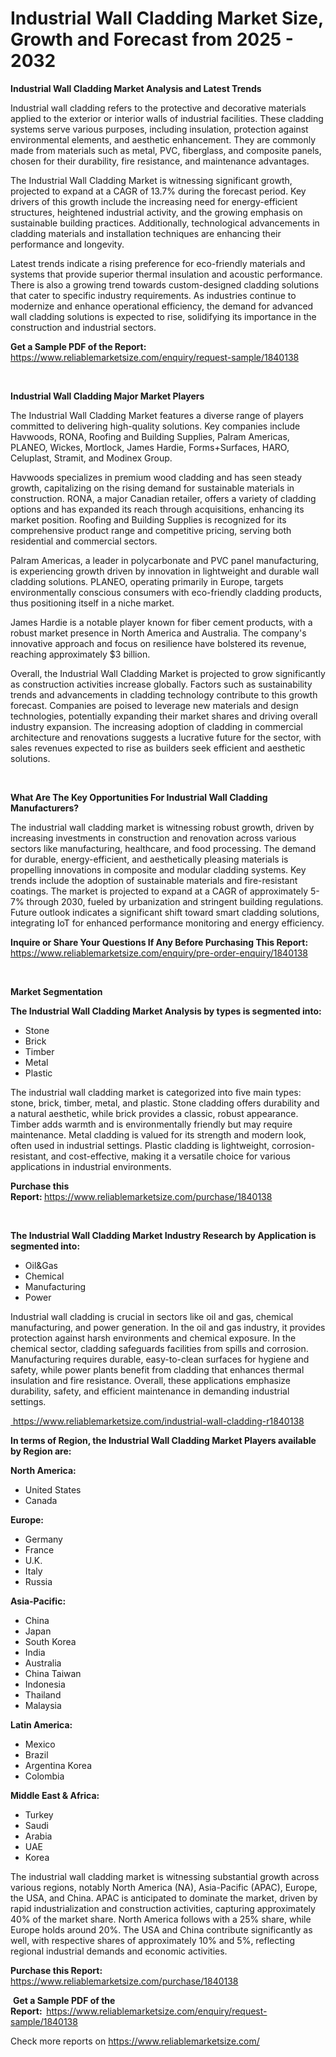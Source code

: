 <p><h1>Industrial Wall Cladding Market Size, Growth and Forecast from 2025 - 2032</h1></p><p><strong>Industrial Wall Cladding Market Analysis and Latest Trends</strong></p>
<p><p>Industrial wall cladding refers to the protective and decorative materials applied to the exterior or interior walls of industrial facilities. These cladding systems serve various purposes, including insulation, protection against environmental elements, and aesthetic enhancement. They are commonly made from materials such as metal, PVC, fiberglass, and composite panels, chosen for their durability, fire resistance, and maintenance advantages.</p><p>The Industrial Wall Cladding Market is witnessing significant growth, projected to expand at a CAGR of 13.7% during the forecast period. Key drivers of this growth include the increasing need for energy-efficient structures, heightened industrial activity, and the growing emphasis on sustainable building practices. Additionally, technological advancements in cladding materials and installation techniques are enhancing their performance and longevity.</p><p>Latest trends indicate a rising preference for eco-friendly materials and systems that provide superior thermal insulation and acoustic performance. There is also a growing trend towards custom-designed cladding solutions that cater to specific industry requirements. As industries continue to modernize and enhance operational efficiency, the demand for advanced wall cladding solutions is expected to rise, solidifying its importance in the construction and industrial sectors.</p></p>
<p><strong>Get a Sample PDF of the Report:&nbsp;</strong> <a href="https://www.reliablemarketsize.com/enquiry/request-sample/1840138?utm_campaign=2952&utm_medium=2&utm_source=Github&utm_content=ia&utm_term=02042025&utm_id=industrial-wall-cladding">https://www.reliablemarketsize.com/enquiry/request-sample/1840138</a></p>
<p>&nbsp;</p>
<p><strong>Industrial Wall Cladding Major Market Players</strong></p>
<p><p>The Industrial Wall Cladding Market features a diverse range of players committed to delivering high-quality solutions. Key companies include Havwoods, RONA, Roofing and Building Supplies, Palram Americas, PLANEO, Wickes, Mortlock, James Hardie, Forms+Surfaces, HARO, Celuplast, Stramit, and Modinex Group.</p><p>Havwoods specializes in premium wood cladding and has seen steady growth, capitalizing on the rising demand for sustainable materials in construction. RONA, a major Canadian retailer, offers a variety of cladding options and has expanded its reach through acquisitions, enhancing its market position. Roofing and Building Supplies is recognized for its comprehensive product range and competitive pricing, serving both residential and commercial sectors.</p><p>Palram Americas, a leader in polycarbonate and PVC panel manufacturing, is experiencing growth driven by innovation in lightweight and durable wall cladding solutions. PLANEO, operating primarily in Europe, targets environmentally conscious consumers with eco-friendly cladding products, thus positioning itself in a niche market. </p><p>James Hardie is a notable player known for fiber cement products, with a robust market presence in North America and Australia. The company's innovative approach and focus on resilience have bolstered its revenue, reaching approximately $3 billion.</p><p>Overall, the Industrial Wall Cladding Market is projected to grow significantly as construction activities increase globally. Factors such as sustainability trends and advancements in cladding technology contribute to this growth forecast. Companies are poised to leverage new materials and design technologies, potentially expanding their market shares and driving overall industry expansion. The increasing adoption of cladding in commercial architecture and renovations suggests a lucrative future for the sector, with sales revenues expected to rise as builders seek efficient and aesthetic solutions.</p></p>
<p>&nbsp;</p>
<p><strong>What Are The Key Opportunities For Industrial Wall Cladding Manufacturers?</strong></p>
<p><p>The industrial wall cladding market is witnessing robust growth, driven by increasing investments in construction and renovation across various sectors like manufacturing, healthcare, and food processing. The demand for durable, energy-efficient, and aesthetically pleasing materials is propelling innovations in composite and modular cladding systems. Key trends include the adoption of sustainable materials and fire-resistant coatings. The market is projected to expand at a CAGR of approximately 5-7% through 2030, fueled by urbanization and stringent building regulations. Future outlook indicates a significant shift toward smart cladding solutions, integrating IoT for enhanced performance monitoring and energy efficiency.</p></p>
<p><strong>Inquire or Share Your Questions If Any Before Purchasing This Report:</strong> <a href="https://www.reliablemarketsize.com/enquiry/pre-order-enquiry/1840138?utm_campaign=2952&utm_medium=2&utm_source=Github&utm_content=ia&utm_term=02042025&utm_id=industrial-wall-cladding">https://www.reliablemarketsize.com/enquiry/pre-order-enquiry/1840138</a></p>
<p>&nbsp;</p>
<p><strong>Market Segmentation</strong></p>
<p><strong>The Industrial Wall Cladding Market Analysis by types is segmented into:</strong></p>
<p><ul><li>Stone</li><li>Brick</li><li>Timber</li><li>Metal</li><li>Plastic</li></ul></p>
<p><p>The industrial wall cladding market is categorized into five main types: stone, brick, timber, metal, and plastic. Stone cladding offers durability and a natural aesthetic, while brick provides a classic, robust appearance. Timber adds warmth and is environmentally friendly but may require maintenance. Metal cladding is valued for its strength and modern look, often used in industrial settings. Plastic cladding is lightweight, corrosion-resistant, and cost-effective, making it a versatile choice for various applications in industrial environments.</p></p>
<p><strong>Purchase this Report:&nbsp;</strong><a href="https://www.reliablemarketsize.com/purchase/1840138?utm_campaign=2952&utm_medium=2&utm_source=Github&utm_content=ia&utm_term=02042025&utm_id=industrial-wall-cladding">https://www.reliablemarketsize.com/purchase/1840138</a></p>
<p>&nbsp;</p>
<p><strong>The Industrial Wall Cladding Market Industry Research by Application is segmented into:</strong></p>
<p><ul><li>Oil&Gas</li><li>Chemical</li><li>Manufacturing</li><li>Power</li></ul></p>
<p><p>Industrial wall cladding is crucial in sectors like oil and gas, chemical manufacturing, and power generation. In the oil and gas industry, it provides protection against harsh environments and chemical exposure. In the chemical sector, cladding safeguards facilities from spills and corrosion. Manufacturing requires durable, easy-to-clean surfaces for hygiene and safety, while power plants benefit from cladding that enhances thermal insulation and fire resistance. Overall, these applications emphasize durability, safety, and efficient maintenance in demanding industrial settings.</p></p>
<p><a href="https://www.reliablemarketsize.com/industrial-wall-cladding-r1840138?utm_campaign=2952&utm_medium=2&utm_source=Github&utm_content=ia&utm_term=02042025&utm_id=industrial-wall-cladding">&nbsp;https://www.reliablemarketsize.com/industrial-wall-cladding-r1840138</a></p>
<p><strong>In terms of Region, the Industrial Wall Cladding Market Players available by Region are:</strong></p>
<p>
    <p> <strong> North America: </strong>
        <ul>
            <li>United States</li>
            <li>Canada</li>
        </ul>
        </p> 
    <p> <strong> Europe: </strong>
        <ul>
            <li>Germany</li>
            <li>France</li>
            <li>U.K.</li>
            <li>Italy</li>
            <li>Russia</li>
        </ul>
        </p> 
    <p> <strong> Asia-Pacific: </strong>
        <ul>
            <li>China</li>
            <li>Japan</li>
            <li>South Korea</li>
            <li>India</li>
            <li>Australia</li>
            <li>China Taiwan</li>
            <li>Indonesia</li>
            <li>Thailand</li>
            <li>Malaysia</li>
        </ul>
        </p> 
    <p> <strong> Latin America: </strong>
        <ul>
            <li>Mexico</li>
            <li>Brazil</li>
            <li>Argentina Korea</li>
            <li>Colombia</li>
        </ul>
        </p> 
    <p> <strong> Middle East & Africa: </strong>
        <ul>
            <li>Turkey</li>
            <li>Saudi</li>
            <li>Arabia</li>
            <li>UAE</li>
            <li>Korea</li>
        </ul>
    </p>
    </p>
<p><p>The industrial wall cladding market is witnessing substantial growth across various regions, notably North America (NA), Asia-Pacific (APAC), Europe, the USA, and China. APAC is anticipated to dominate the market, driven by rapid industrialization and construction activities, capturing approximately 40% of the market share. North America follows with a 25% share, while Europe holds around 20%. The USA and China contribute significantly as well, with respective shares of approximately 10% and 5%, reflecting regional industrial demands and economic activities.</p></p>
<p><strong>Purchase this Report: </strong><a href="https://www.reliablemarketsize.com/purchase/1840138?utm_campaign=2952&utm_medium=2&utm_source=Github&utm_content=ia&utm_term=02042025&utm_id=industrial-wall-cladding">https://www.reliablemarketsize.com/purchase/1840138</a></p>
<p>&nbsp;<strong>Get a Sample PDF of the Report:&nbsp;&nbsp;</strong><a href="https://www.reliablemarketsize.com/enquiry/request-sample/1840138?utm_campaign=2952&utm_medium=2&utm_source=Github&utm_content=ia&utm_term=02042025&utm_id=industrial-wall-cladding">https://www.reliablemarketsize.com/enquiry/request-sample/1840138</a></p>
<p><strong></strong></p>
<p>Check more reports on <a href="https://www.reliablemarketsize.com/?utm_campaign=2952&utm_medium=2&utm_source=Github&utm_content=ia&utm_term=02042025&utm_id=industrial-wall-cladding">https://www.reliablemarketsize.com/</a></p>
